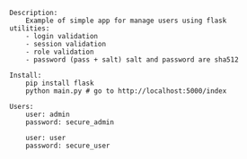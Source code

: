 	Description:
		Example of simple app for manage users using flask
	utilities:
		- login validation
		- session validation
		- role validation
		- password (pass + salt) salt and password are sha512

	Install:
		pip install flask
		python main.py # go to http://localhost:5000/index

	Users:
		user: admin
		password: secure_admin

		user: user
		password: secure_user

